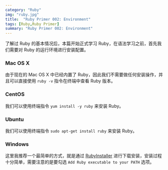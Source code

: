 ```yaml
---
category: "Ruby"
img: "ruby.jpg"
title:  "Ruby Primer 002: Environment"
tags: [Ruby,Ruby Primer]
summary: "Ruby Primer 002: Environment"
---
```

了解过 Ruby 的基本情况后，本篇开始正式学习 Ruby，在语法学习之前，首先我们需要对 Ruby 的运行环境进行安装配置。

### Mac OS X

由于现在的 Mac OS X 中已经内置了 Ruby，因此我们不需要做任何安装操作，并且可以直接使用 `ruby -v` 指令在终端中查看 Ruby 版本。

### CentOS

我们可以使用终端指令 `yum install -y ruby` 来安装 Ruby。

### Ubuntu

我们可以使用终端指令 `sudo apt-get install ruby` 来安装 Ruby。

### Windows

这里我推荐一个最简单的方式，就是通过 [RubyInstaller](https://rubyinstaller.org/) 进行下载安装，安装过程十分简单，需要注意的是要勾选 `Add Ruby executable to your PATH` 选项。





